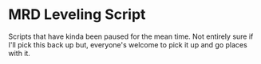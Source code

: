 # MRD Leveling Script

Scripts that have kinda been paused for the mean time. Not entirely sure if I'll pick this back up but, everyone's welcome to pick it up and go places with it.